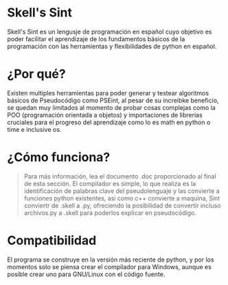 # Skell's Sint
Skell's Sint es un lengusje de programación en español cuyo objetivo es poder facilitar el aprendizaje de los fundamentos básicos de la programación con las herramientas y flexibilidades de python en español.

# ¿Por qué?
Existen multiples herramientas para poder generar y testear algoritmos básicos de Pseudocódigo como PSEint, al pesar de su increibke beneficio, se quedan muy limitados al momento de probar cosas complejas como la POO (programación orientada a objetos) y importaciones de librerías cruciales para el progreso del aprendizaje como lo es math en python o time e inclusive os.

# ¿Cómo funciona?
> Para más información, lea el documento .doc proporcionado al final de esta sección.
El compilador es simple, lo que realiza es la identificación de palabras clave del pseudolenguaje y las convierte a funciones python existentes, asi como c++ convierte a maquina, Sint conviertr de .skell a .py, ofreciendo la posibilidad de convertir incluso archivos.py a .skell para poderlos explicar en pseudocódigo.

# Compatibilidad
El programa se construye en la versión más reciente de python, y por los momentos solo se piensa crear el compilador para Windows, aunque es posible crear uno para GNU/Linux con el código fuente.
